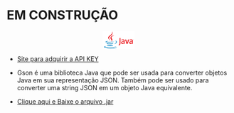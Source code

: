 # EM CONSTRUÇÃO

<p align="center">
  <img align="center" alt="Java" height="40" src="https://github.com/IvoJucaBezerra/CurrencyConverter/blob/master/img/JavaLogo.png">
</p>

* [Site para adquirir a API KEY](https://www.exchangerate-api.com//)

* Gson é uma biblioteca Java que pode ser usada para converter objetos Java em sua representação JSON. Também pode ser usado para converter uma string JSON em um objeto Java equivalente.
* [Clique aqui e Baixe o arquivo .jar](https://mvnrepository.com/artifact/com.google.code.gson/gson/2.10.1)
